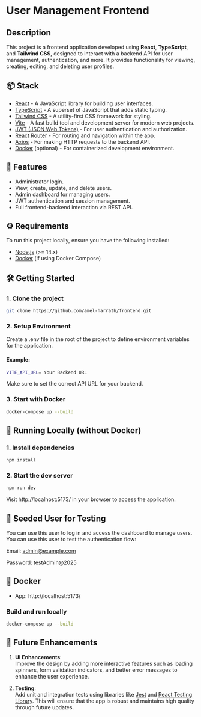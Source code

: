 # User Management Frontend

## Description

This project is a frontend application developed using **React**, **TypeScript**, and **Tailwind CSS**, designed to interact with a backend API for user management, authentication, and more. It provides functionality for viewing, creating, editing, and deleting user profiles.

## 📦 Stack

- [React](https://reactjs.org/) - A JavaScript library for building user interfaces.
- [TypeScript](https://www.typescriptlang.org/) - A superset of JavaScript that adds static typing.
- [Tailwind CSS](https://tailwindcss.com/) - A utility-first CSS framework for styling.
- [Vite](https://vitejs.dev/) - A fast build tool and development server for modern web projects.
- [JWT (JSON Web Tokens)](https://jwt.io/) - For user authentication and authorization.
- [React Router](https://reactrouter.com/) - For routing and navigation within the app.
- [Axios](https://axios-http.com/) - For making HTTP requests to the backend API.
- [Docker](https://www.docker.com/get-started) (optional) - For containerized development environment.

## 🚀 Features

- Administrator login.
- View, create, update, and delete users.
- Admin dashboard for managing users.
- JWT authentication and session management.
- Full frontend-backend interaction via REST API.

## ⚙️ Requirements

To run this project locally, ensure you have the following installed:

- [Node.js](https://nodejs.org/) (>= 14.x)
- [Docker](https://www.docker.com/get-started) (if using Docker Compose)

## 🛠️ Getting Started

### 1. Clone the project

```bash
git clone https://github.com/amel-harrath/frontend.git
```

### 2. Setup Environment

Create a .env file in the root of the project to define environment variables for the application.

#### Example:

```bash
VITE_API_URL= Your Backend URL
```

Make sure to set the correct API URL for your backend.

### 3. Start with Docker

```bash
docker-compose up --build
```

## 🔮 Running Locally (without Docker)

### 1. Install dependencies

```bash
npm install
```

### 2. Start the dev server

```bash
npm run dev
```

Visit http://localhost:5173/ in your browser to access the application.

## 🧪 Seeded User for Testing

You can use this user to log in and access the dashboard to manage users.
You can use this user to test the authentication flow:

Email: admin@example.com

Password: testAdmin@2025

## 🐳 Docker

- App: http://localhost:5173/

### Build and run locally

```bash
docker-compose up --build
```

## 🧱 Future Enhancements

1. **UI Enhancements**:  
   Improve the design by adding more interactive features such as loading spinners, form validation indicators, and better error messages to enhance the user experience.

2. **Testing**:  
   Add unit and integration tests using libraries like [Jest](https://jestjs.io/) and [React Testing Library](https://testing-library.com/docs/react-testing-library/intro/). This will ensure that the app is robust and maintains high quality through future updates.
